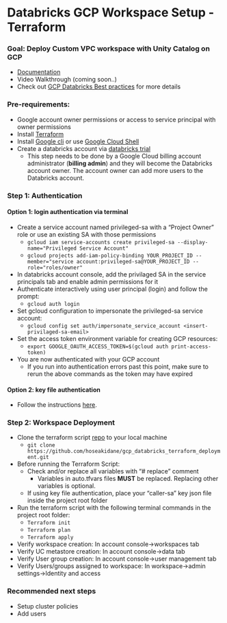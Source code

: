 # Databricks GCP Workspace Setup - Terraform 

### Goal: Deploy Custom VPC workspace with Unity Catalog on GCP
- [Documentation](https://docs.gcp.databricks.com/en/administration-guide/workspace/index.html)
- Video Walkthrough (coming soon..)
- Check out [GCP Databricks Best practices](https://github.com/bhavink/databricks/blob/master/gcpdb4u/readme.md) for more details

### Pre-requirements:
- Google account owner permissions or access to service principal with owner permissions 
- Install [Terraform](https://developer.hashicorp.com/terraform/tutorials/aws-get-started/install-cli) 
- Install [Google cli](https://cloud.google.com/sdk/docs/install) or use [Google Cloud Shell](https://cloud.google.com/shell/docs/launching-cloud-shell)  
- Create a databricks account via [databricks trial](https://docs.gcp.databricks.com/en/administration-guide/account-settings-gcp/create-subscription.html)
  - This step needs to be done by a Google Cloud billing account administrator (**billing admin**) and they will become the Databricks account owner. The account owner can add more users to the Databricks account.

### Step 1: Authentication
####   Option 1: login authentication via terminal 
- Create a service account named privileged-sa with a “Project Owner” role or use an existing SA with those permissions 
  - `gcloud iam service-accounts create privileged-sa --display-name="Privileged Service Account"`
  - `gcloud projects add-iam-policy-binding YOUR_PROJECT_ID --member="service account:privileged-sa@YOUR_PROJECT_ID --role="roles/owner"`
- In databricks account console, add the privilaged SA in the service principals tab and enable admin permissions for it
- Authenticate interactively using user principal (login) and follow the prompt: 
  - `gcloud auth login`
- Set gcloud configuration to impersonate the privileged-sa service account: 
  - `gcloud config set auth/impersonate_service_account <insert-privilaged-sa-email>`
- Set the access token environment variable for creating GCP resources: 
  - `export GOOGLE_OAUTH_ACCESS_TOKEN=$(gcloud auth print-access-token)`
- You are now authenticated with your GCP account
  - If you run into authentication errors past this point, make sure to rerun the above commands as the token may have expired 

#### Option 2: key file authentication
- Follow the instructions [here](https://github.com/bhavink/databricks/blob/master/gcpdb4u/templates/terraform-scripts/sa-impersonation.md#create-the-service-account). 

### Step 2: Workspace Deployment
- Clone the terraform script [repo](https://github.com/hoseakidane/gcp_databricks_terraform_deployment?tab=readme-ov-file#step-1-authentication) to your local machine 
  - `git clone https://github.com/hoseakidane/gcp_databricks_terraform_deployment.git`
- Before running the Terraform Script:
    - Check and/or replace all variables with “# replace” comment 
      - Variables in auto.tfvars files **MUST** be replaced. Replacing other variables is optional.
    - If using key file authentication, place your “caller-sa” key json file inside the project root folder 
- Run the terraform script with the following terminal commands in the project root folder:
    - `Terraform init`
    - `Terraform plan`
    - `Terraform apply`
- Verify workspace creation: In account console→workspaces tab
- Verify UC metastore creation: In account console→data tab
- Verify User group creation: In account console→user management tab
- Verify Users/groups assigned to workspace: In workspace->admin settings->Identity and access

### Recommended next steps
- Setup cluster policies
- Add users 

  
